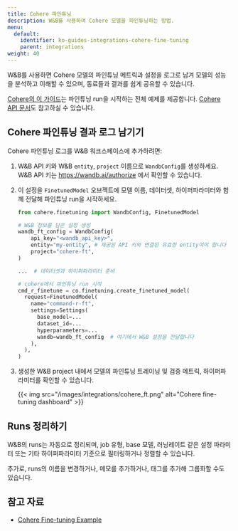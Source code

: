 ```yaml
---
title: Cohere 파인튜닝
description: W&B를 사용하여 Cohere 모델을 파인튜닝하는 방법.
menu:
  default:
    identifier: ko-guides-integrations-cohere-fine-tuning
    parent: integrations
weight: 40
---
```


W&B를 사용하면 Cohere 모델의 파인튜닝 메트릭과 설정을 로그로 남겨 모델의 성능을 분석하고 이해할 수 있으며, 동료들과 결과를 쉽게 공유할 수 있습니다.

[Cohere의 이 가이드](https://docs.cohere.com/page/convfinqa-finetuning-wandb)는 파인튜닝 run을 시작하는 전체 예제를 제공합니다. [Cohere API 문서](https://docs.cohere.com/reference/createfinetunedmodel#request.body.settings.wandb)도 참고하실 수 있습니다.

## Cohere 파인튜닝 결과 로그 남기기

Cohere 파인튜닝 로그를 W&B 워크스페이스에 추가하려면:

1. W&B API 키와 W&B `entity`, `project` 이름으로 `WandbConfig`를 생성하세요. W&B API 키는 https://wandb.ai/authorize 에서 확인할 수 있습니다.

2. 이 설정을 `FinetunedModel` 오브젝트에 모델 이름, 데이터셋, 하이퍼파라미터와 함께 전달해 파인튜닝 run을 시작하세요.


    ```python
    from cohere.finetuning import WandbConfig, FinetunedModel

    # W&B 정보를 담은 설정 생성
    wandb_ft_config = WandbConfig(
        api_key="<wandb_api_key>",
        entity="my-entity", # 제공된 API 키와 연결된 유효한 entity여야 합니다
        project="cohere-ft",
    )

    ...  # 데이터셋과 하이퍼파라미터 준비

    # cohere에서 파인튜닝 run 시작
    cmd_r_finetune = co.finetuning.create_finetuned_model(
      request=FinetunedModel(
        name="command-r-ft",
        settings=Settings(
          base_model=...
          dataset_id=...
          hyperparameters=...
          wandb=wandb_ft_config  # 여기에서 W&B 설정을 전달합니다
        ),
      ),
    )
    ```

3. 생성한 W&B project 내에서 모델의 파인튜닝 트레이닝 및 검증 메트릭, 하이퍼파라미터를 확인할 수 있습니다.

    {{< img src="/images/integrations/cohere_ft.png" alt="Cohere fine-tuning dashboard" >}}


## Runs 정리하기

W&B의 runs는 자동으로 정리되며, job 유형, base 모델, 러닝레이트 같은 설정 파라미터 또는 기타 하이퍼파라미터 기준으로 필터링하거나 정렬할 수 있습니다.

추가로, runs의 이름을 변경하거나, 메모를 추가하거나, 태그를 추가해 그룹화할 수도 있습니다.

## 참고 자료

* [Cohere Fine-tuning Example](https://github.com/cohere-ai/notebooks/blob/kkt_ft_cookbooks/notebooks/finetuning/convfinqa_finetuning_wandb.ipynb)